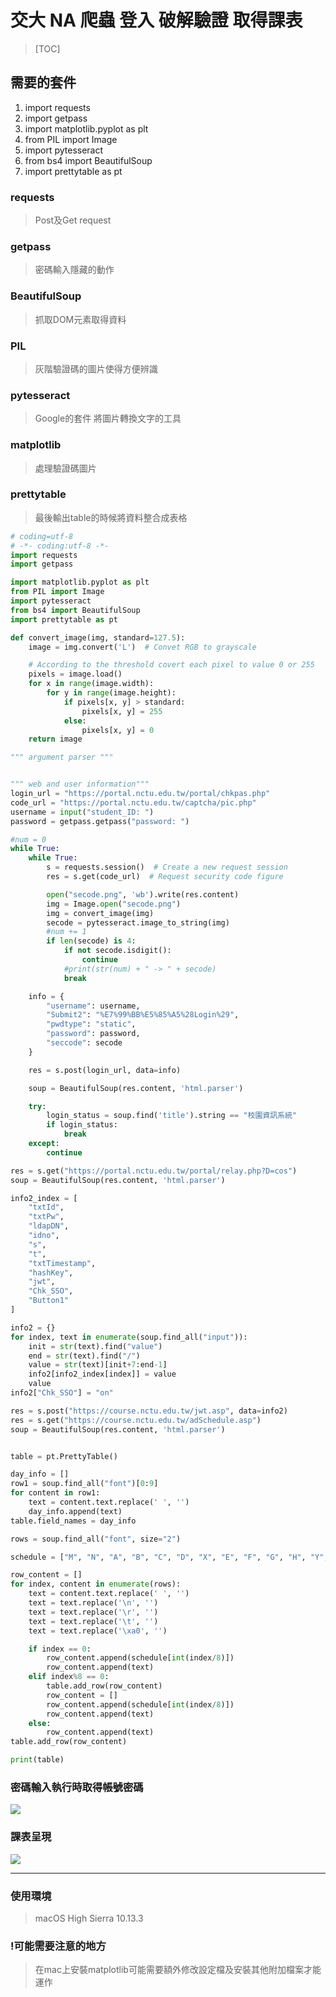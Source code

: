 # 交大 NA 爬蟲 登入 破解驗證 取得課表
> [TOC]
## 需要的套件
1. import requests
2. import getpass
3. import matplotlib.pyplot as plt
4. from PIL import Image
5. import pytesseract
6. from bs4 import BeautifulSoup
7. import prettytable as pt

### requests
>Post及Get request
### getpass
>密碼輸入隱藏的動作
### BeautifulSoup
>抓取DOM元素取得資料
### PIL
> 灰階驗證碼的圖片使得方便辨識
### pytesseract
> Google的套件 將圖片轉換文字的工具
### matplotlib
> 處理驗證碼圖片
### prettytable
> 最後輸出table的時候將資料整合成表格


``` python
# coding=utf-8
# -*- coding:utf-8 -*-
import requests
import getpass

import matplotlib.pyplot as plt
from PIL import Image
import pytesseract
from bs4 import BeautifulSoup
import prettytable as pt

def convert_image(img, standard=127.5):
    image = img.convert('L')  # Convet RGB to grayscale

    # According to the threshold covert each pixel to value 0 or 255
    pixels = image.load()
    for x in range(image.width):
        for y in range(image.height):
            if pixels[x, y] > standard:
                pixels[x, y] = 255
            else:
                pixels[x, y] = 0
    return image

""" argument parser """


""" web and user information"""
login_url = "https://portal.nctu.edu.tw/portal/chkpas.php"
code_url = "https://portal.nctu.edu.tw/captcha/pic.php"
username = input("student_ID: ")
password = getpass.getpass("password: ")

#num = 0
while True:
    while True:
        s = requests.session()  # Create a new request session
        res = s.get(code_url)  # Request security code figure

        open("secode.png", 'wb').write(res.content)
        img = Image.open("secode.png")
        img = convert_image(img)
        secode = pytesseract.image_to_string(img)
        #num += 1
        if len(secode) is 4:
            if not secode.isdigit():
                continue
            #print(str(num) + " -> " + secode)
            break

    info = {
        "username": username,
        "Submit2": "%E7%99%BB%E5%85%A5%28Login%29",
        "pwdtype": "static",
        "password": password,
        "seccode": secode
    }

    res = s.post(login_url, data=info)

    soup = BeautifulSoup(res.content, 'html.parser')

    try:
        login_status = soup.find('title').string == "校園資訊系統"
        if login_status:
            break
    except:
        continue

res = s.get("https://portal.nctu.edu.tw/portal/relay.php?D=cos")
soup = BeautifulSoup(res.content, 'html.parser')

info2_index = [
    "txtId",
    "txtPw",
    "ldapDN",
    "idno",
    "s",
    "t",
    "txtTimestamp",
    "hashKey",
    "jwt",
    "Chk_SSO",
    "Button1"
]

info2 = {}
for index, text in enumerate(soup.find_all("input")):
    init = str(text).find("value")
    end = str(text).find("/")
    value = str(text)[init+7:end-1]
    info2[info2_index[index]] = value
    value
info2["Chk_SSO"] = "on"

res = s.post("https://course.nctu.edu.tw/jwt.asp", data=info2)
res = s.get("https://course.nctu.edu.tw/adSchedule.asp")
soup = BeautifulSoup(res.content, 'html.parser')


table = pt.PrettyTable()

day_info = []
row1 = soup.find_all("font")[0:9]
for content in row1:
    text = content.text.replace(' ', '')
    day_info.append(text)
table.field_names = day_info

rows = soup.find_all("font", size="2")

schedule = ["M", "N", "A", "B", "C", "D", "X", "E", "F", "G", "H", "Y", "I", "J", "K", "L"]

row_content = []
for index, content in enumerate(rows):
    text = content.text.replace(' ', '')
    text = text.replace('\n', '')
    text = text.replace('\r', '')
    text = text.replace('\t', '')
    text = text.replace('\xa0', '')

    if index == 0:
        row_content.append(schedule[int(index/8)])
        row_content.append(text)
    elif index%8 == 0:
        table.add_row(row_content)
        row_content = []
        row_content.append(schedule[int(index/8)])
        row_content.append(text)
    else:
        row_content.append(text)
table.add_row(row_content)

print(table)

```
### 密碼輸入執行時取得帳號密碼
![](https://i.imgur.com/wqYBgHh.png)
### 課表呈現
![](https://i.imgur.com/CPvLBgk.png)



---
 ### **使用環境**
 > macOS High Sierra 10.13.3
### !可能需要注意的地方
> 在mac上安裝matplotlib可能需要額外修改設定檔及安裝其他附加檔案才能運作
